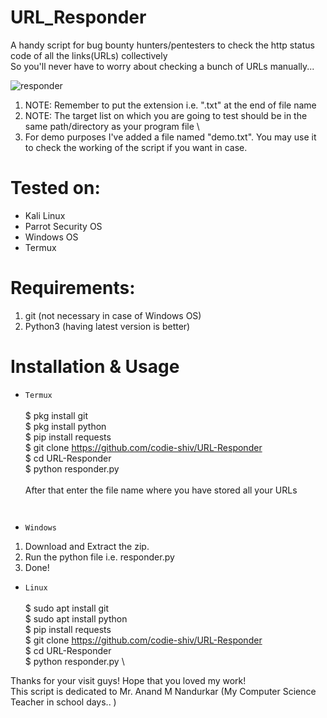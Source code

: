 # URL_Responder
A handy script for bug bounty hunters/pentesters to check the http status code of all the links(URLs) collectively \
So you'll never have to worry about checking a bunch of URLs manually... 


![responder](https://user-images.githubusercontent.com/80361940/113623774-6d5f3800-967c-11eb-9423-bbae6b2498dc.JPG)



1. NOTE: Remember to put the extension i.e. ".txt" at the end of file name 
2. NOTE: The target list on which you are going to test should be in the same path/directory as your program file \
3. For demo purposes I've added a file named "demo.txt". You may use it to check the working of the script if you want in case.

# Tested on:
* Kali Linux
* Parrot Security OS
* Windows OS
* Termux

# Requirements:
1. git (not necessary in case of Windows OS)
2. Python3 (having latest version is better)


# Installation & Usage
* `Termux` \
\
$ pkg install git\
$ pkg install python \
$ pip install requests \
$ git clone https://github.com/codie-shiv/URL-Responder \
$ cd URL-Responder \
$ python responder.py \
\
After that enter the file name where you have stored all your URLs

` `
* `Windows` 

1. Download and Extract the zip. 
2. Run the python file i.e. responder.py 
3. Done! 

* `Linux` \
\
$ sudo apt install git \
$ sudo apt install python \
$ pip install requests \
$ git clone https://github.com/codie-shiv/URL-Responder \
$ cd URL-Responder \
$ python responder.py \

Thanks for your visit guys! Hope that you loved my work! \
This script is dedicated to Mr. Anand M Nandurkar (My Computer Science Teacher in school days.. )
